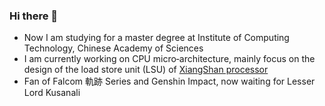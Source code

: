 ### Hi there 👋

- Now I am studying for a master degree at Institute of Computing Technology, Chinese Academy of Sciences
- I am currently working on CPU micro‑architecture, mainly focus on the design of the load store unit (LSU) of [XiangShan processor](https://github.com/OpenXiangShan/XiangShan)
- Fan of Falcom 軌跡 Series and Genshin Impact, now waiting for Lesser Lord Kusanali
